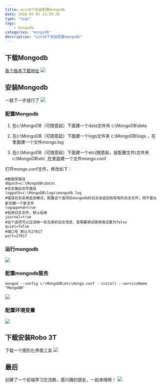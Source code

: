 ```yaml
---
title: win10下安装配置mongodb
date: 2018-05-05 14:59:28
type: "tags"
tags:
	- mongodb
categories: "mongodb"
description: "win10下安装配置mongodb"
---
```


## 下载Mongodb
[各个版本下载地址](http://dl.mongodb.org/dl/win32/x86_64)
![](https://i.imgur.com/Oh0ZwCV.png)
## 安装Mongodb
一路下一步就行了
![](https://i.imgur.com/evefSbo.png)
### 配置Mongodb

 1. 在c:\MongoDB（可随意起）下面建一个data文件夹 c:\MongoDB\data
   
 2. 在c:\MongoDB（可随意起）下面建一个logs文件夹 c:\MongoDB\logs ，在里面建一个文件mongo.log
   
 3. 在c:\MongoDB（可随意起）下面建一个etc(随意起，放配置文件)文件夹 c:\MongoDB\etc ,在里面建一个文件mongo.conf

打开mongo.conf文件，修改如下：
```
#数据库路径
dbpath=c:\MongoDB\data\
#日志输出文件路径
logpath=c:\MongoDB\logs\mongodb.log
#错误日志采用追加模式，配置这个选项后mongodb的日志会追加到现有的日志文件，而不是从新创建一个新文件
logappend=true
#启用日志文件，默认启用
journal=true
#这个选项可以过滤掉一些无用的日志信息，若需要调试使用请设置为false
quiet=false
#端口号 默认为27017
port=27017
```

### 运行mongodb
![](https://i.imgur.com/sRNRLpT.png)

### 配置mongodb服务

`mongod --config c:\MongoDB\etc\mongo.conf --install --serviceName "MongoDB"`

![](https://i.imgur.com/kFFf50n.png)

### 配置环境变量
![](https://i.imgur.com/JlL9IiO.png)

## 下载安装Robo 3T
下载一个图形化界面工具
![](https://i.imgur.com/EST4sUn.png)


## 最后

创建了一个前端学习交流群，感兴趣的朋友，一起来嗨呀！
![](https://ws1.sinaimg.cn/large/006tNc79gy1g2qi8r9stqj30a50dwdkq.jpg)